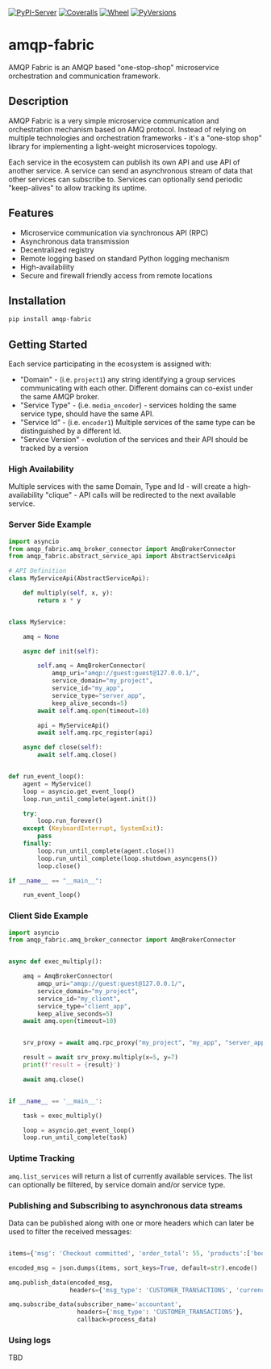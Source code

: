 [![PyPI-Server](https://img.shields.io/pypi/v/amqp-fabric.svg)](https://pypi.org/project/amqp-fabric/)
[![Coveralls](https://img.shields.io/coveralls/github/imubit/amqp-fabric/main.svg)](https://coveralls.io/r/imubit/amqp-fabric)
[![Wheel](https://img.shields.io/pypi/wheel/amqp-fabric.svg)](https://pypi.python.org/pypi/amqp-fabric/)
[![PyVersions](https://img.shields.io/pypi/pyversions/amqp-fabric.svg)](https://pypi.python.org/pypi/amqp-fabric/)

# amqp-fabric

AMQP Fabric is an AMQP based "one-stop-shop" microservice orchestration and communication framework.

## Description

AMQP Fabric is a very simple microservice communication and orchestration mechanism based on AMQ protocol. Instead of
relying on multiple technologies and orchestration frameworks - it's a "one-stop shop" library for implementing a
light-weight microservices topology.

Each service in the ecosystem can publish its own API and use API of another service. A service can send an
asynchronous stream of data that other services can subscribe to.
Services can optionally send periodic "keep-alives" to allow tracking its uptime.

## Features

* Microservice communication via synchronous API (RPC)
* Asynchronous data transmission
* Decentralized registry
* Remote logging based on standard Python logging mechanism
* High-availability
* Secure and firewall friendly access from remote locations

## Installation

```bash
pip install amqp-fabric
```

## Getting Started

Each service participating in the ecosystem is assigned with:
 * "Domain" - (i.e. `project1`) any string identifying a group services communicating with each other. Different domains can co-exist under the same AMQP broker.
 * "Service Type" - (i.e. `media_encoder`) - services holding the same service type, should have the same API.
 * "Service Id" - (i.e. `encoder1`) Multiple services of the same type can be distinguished by a different Id.
 * "Service Version" - evolution of the services and their API should be tracked by a version

### High Availability

Multiple services with the same Domain, Type and Id - will create a high-availability "clique" - API calls will be
redirected to the next available service.


### Server Side Example


```python
import asyncio
from amqp_fabric.amq_broker_connector import AmqBrokerConnector
from amqp_fabric.abstract_service_api import AbstractServiceApi

# API Definition
class MyServiceApi(AbstractServiceApi):

    def multiply(self, x, y):
        return x * y


class MyService:

    amq = None

    async def init(self):

        self.amq = AmqBrokerConnector(
            amqp_uri="amqp://guest:guest@127.0.0.1/",
            service_domain="my_project",
            service_id="my_app",
            service_type="server_app",
            keep_alive_seconds=5)
        await self.amq.open(timeout=10)

        api = MyServiceApi()
        await self.amq.rpc_register(api)

    async def close(self):
        await self.amq.close()


def run_event_loop():
    agent = MyService()
    loop = asyncio.get_event_loop()
    loop.run_until_complete(agent.init())

    try:
        loop.run_forever()
    except (KeyboardInterrupt, SystemExit):
        pass
    finally:
        loop.run_until_complete(agent.close())
        loop.run_until_complete(loop.shutdown_asyncgens())
        loop.close()

if __name__ == "__main__":

    run_event_loop()
```


### Client Side Example


```python
import asyncio
from amqp_fabric.amq_broker_connector import AmqBrokerConnector


async def exec_multiply():

    amq = AmqBrokerConnector(
        amqp_uri="amqp://guest:guest@127.0.0.1/",
        service_domain="my_project",
        service_id="my_client",
        service_type="client_app",
        keep_alive_seconds=5)
    await amq.open(timeout=10)


    srv_proxy = await amq.rpc_proxy("my_project", "my_app", "server_app")

    result = await srv_proxy.multiply(x=5, y=7)
    print(f'result = {result}')

    await amq.close()


if __name__ == '__main__':

    task = exec_multiply()

    loop = asyncio.get_event_loop()
    loop.run_until_complete(task)

```


### Uptime Tracking

```amq.list_services``` will return a list of currently available services. The list can optionally be filtered, by
service domain and/or service type.


### Publishing and Subscribing to asynchronous data streams

Data can be published along with one or more headers which can later be used to filter the received messages:

```python

items={'msg': 'Checkout committed', 'order_total': 55, 'products':['book']}

encoded_msg = json.dumps(items, sort_keys=True, default=str).encode()

amq.publish_data(encoded_msg,
                 headers={'msg_type': 'CUSTOMER_TRANSACTIONS', 'currency': 'USD'})
```

```python
amq.subscribe_data(subscriber_name='accountant',
                   headers={'msg_type': 'CUSTOMER_TRANSACTIONS'},
                   callback=process_data)
```

### Using logs

TBD
